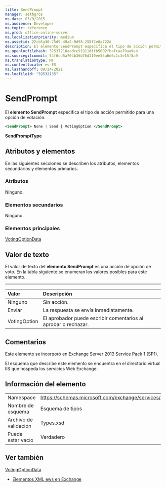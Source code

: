```yaml
---
title: SendPrompt
manager: sethgros
ms.date: 03/9/2015
ms.audience: Developer
ms.topic: reference
ms.prod: office-online-server
ms.localizationpriority: medium
ms.assetid: 22cb5a30-75d9-49a8-9d98-255f2e8a722d
description: El elemento SendPrompt especifica el tipo de acción permitido para una opción de votación.
ms.openlocfilehash: 32537210aadce91911d1fb5002fbafcaa70aa9ab
ms.sourcegitcommit: 54f6cd5a704b36b76d110ee53a6d6c1c3e15f5a9
ms.translationtype: MT
ms.contentlocale: es-ES
ms.lasthandoff: 09/24/2021
ms.locfileid: "59532135"
---
```

# <a name="sendprompt"></a>SendPrompt

El **elemento SendPrompt** especifica el tipo de acción permitido para una opción de votación. 
  
```XML
<SendPrompt> None | Send | VotingOption </SendPrompt>
```

 **SendPromptType**
## <a name="attributes-and-elements"></a>Atributos y elementos

En las siguientes secciones se describen los atributos, elementos secundarios y elementos primarios.
  
### <a name="attributes"></a>Atributos

Ninguno.
  
### <a name="child-elements"></a>Elementos secundarios

Ninguno.
  
### <a name="parent-elements"></a>Elementos principales

[VotingOptionData](votingoptiondata.md)
  
## <a name="text-value"></a>Valor de texto

El valor de texto del **elemento SendPrompt** es una acción de opción de voto. En la tabla siguiente se enumeran los valores posibles para este elemento. 
  
****

|**Valor**|**Descripción**|
|:-----|:-----|
|Ninguno  <br/> |Sin acción.  <br/> |
|Enviar  <br/> |La respuesta se envía inmediatamente.  <br/> |
|VotingOption  <br/> |El aprobador puede escribir comentarios al aprobar o rechazar.  <br/> |
   
## <a name="remarks"></a>Comentarios

Este elemento se incorporó en Exchange Server 2013 Service Pack 1 (SP1).
  
El esquema que describe este elemento se encuentra en el directorio virtual IIS que hospeda los servicios Web Exchange.
  
## <a name="element-information"></a>Información del elemento

|||
|:-----|:-----|
|Namespace  <br/> |https://schemas.microsoft.com/exchange/services/2006/types  <br/> |
|Nombre de esquema  <br/> |Esquema de tipos  <br/> |
|Archivo de validación  <br/> |Types.xsd  <br/> |
|Puede estar vacío  <br/> |Verdadero  <br/> |
   
## <a name="see-also"></a>Ver también



[VotingOptionData](votingoptiondata.md)


- [Elementos XML ews en Exchange](ews-xml-elements-in-exchange.md)

